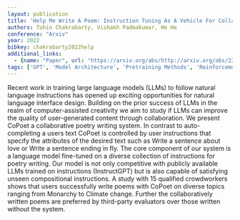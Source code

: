 ```yaml
---
layout: publication
title: 'Help Me Write A Poem: Instruction Tuning As A Vehicle For Collaborative Poetry Writing'
authors: Tuhin Chakrabarty, Vishakh Padmakumar, He He
conference: "Arxiv"
year: 2022
bibkey: chakrabarty2022help
additional_links:
  - {name: "Paper", url: "https://arxiv.org/abs/http://arxiv.org/abs/2210.13669v1"}
tags: ['GPT', 'Model Architecture', 'Pretraining Methods', 'Reinforcement Learning', 'Training Techniques']
---
```

Recent work in training large language models (LLMs) to follow natural language instructions has opened up exciting opportunities for natural language interface design. Building on the prior success of LLMs in the realm of computer-assisted creativity we aim to study if LLMs can improve the quality of user-generated content through collaboration. We present CoPoet a collaborative poetry writing system. In contrast to auto-completing a users text CoPoet is controlled by user instructions that specify the attributes of the desired text such as Write a sentence about love or Write a sentence ending in fly. The core component of our system is a language model fine-tuned on a diverse collection of instructions for poetry writing. Our model is not only competitive with publicly available LLMs trained on instructions (InstructGPT) but is also capable of satisfying unseen compositional instructions. A study with 15 qualified crowdworkers shows that users successfully write poems with CoPoet on diverse topics ranging from Monarchy to Climate change. Further the collaboratively written poems are preferred by third-party evaluators over those written without the system.
